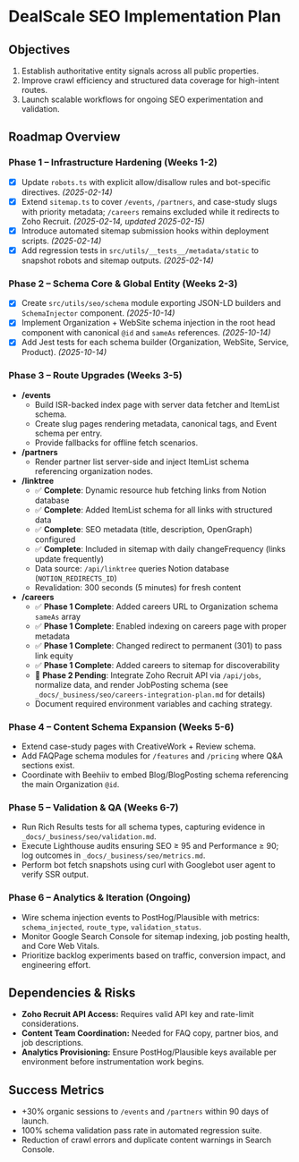 # DealScale SEO Implementation Plan

## Objectives
1. Establish authoritative entity signals across all public properties.
2. Improve crawl efficiency and structured data coverage for high-intent routes.
3. Launch scalable workflows for ongoing SEO experimentation and validation.

## Roadmap Overview

### Phase 1 – Infrastructure Hardening (Weeks 1-2)
- [x] Update `robots.ts` with explicit allow/disallow rules and bot-specific directives. *(2025-02-14)*
- [x] Extend `sitemap.ts` to cover `/events`, `/partners`, and case-study slugs with priority metadata; `/careers` remains excluded while it redirects to Zoho Recruit. *(2025-02-14, updated 2025-02-15)*
- [x] Introduce automated sitemap submission hooks within deployment scripts. *(2025-02-14)*
- [x] Add regression tests in `src/utils/__tests__/metadata/static` to snapshot robots and sitemap outputs. *(2025-02-14)*

### Phase 2 – Schema Core & Global Entity (Weeks 2-3)
- [x] Create `src/utils/seo/schema` module exporting JSON-LD builders and `SchemaInjector` component. *(2025-10-14)*
- [x] Implement Organization + WebSite schema injection in the root head component with canonical `@id` and `sameAs` references. *(2025-10-14)*
- [x] Add Jest tests for each schema builder (Organization, WebSite, Service, Product). *(2025-10-14)*

### Phase 3 – Route Upgrades (Weeks 3-5)
- **/events**
  - Build ISR-backed index page with server data fetcher and ItemList schema.
  - Create slug pages rendering metadata, canonical tags, and Event schema per entry.
  - Provide fallbacks for offline fetch scenarios.
- **/partners**
  - Render partner list server-side and inject ItemList schema referencing organization nodes.
- **/linktree**
  - ✅ **Complete**: Dynamic resource hub fetching links from Notion database
  - ✅ **Complete**: Added ItemList schema for all links with structured data
  - ✅ **Complete**: SEO metadata (title, description, OpenGraph) configured
  - ✅ **Complete**: Included in sitemap with daily changeFrequency (links update frequently)
  - Data source: `/api/linktree` queries Notion database (`NOTION_REDIRECTS_ID`)
  - Revalidation: 300 seconds (5 minutes) for fresh content
- **/careers**
  - ✅ **Phase 1 Complete**: Added careers URL to Organization schema `sameAs` array
  - ✅ **Phase 1 Complete**: Enabled indexing on careers page with proper metadata
  - ✅ **Phase 1 Complete**: Changed redirect to permanent (301) to pass link equity
  - ✅ **Phase 1 Complete**: Added careers to sitemap for discoverability
  - 🔄 **Phase 2 Pending**: Integrate Zoho Recruit API via `/api/jobs`, normalize data, and render JobPosting schema (see `_docs/_business/seo/careers-integration-plan.md` for details)
  - Document required environment variables and caching strategy.

### Phase 4 – Content Schema Expansion (Weeks 5-6)
- Extend case-study pages with CreativeWork + Review schema.
- Add FAQPage schema modules for `/features` and `/pricing` where Q&A sections exist.
- Coordinate with Beehiiv to embed Blog/BlogPosting schema referencing the main Organization `@id`.

### Phase 5 – Validation & QA (Weeks 6-7)
- Run Rich Results tests for all schema types, capturing evidence in `_docs/_business/seo/validation.md`.
- Execute Lighthouse audits ensuring SEO ≥ 95 and Performance ≥ 90; log outcomes in `_docs/_business/seo/metrics.md`.
- Perform bot fetch snapshots using curl with Googlebot user agent to verify SSR output.

### Phase 6 – Analytics & Iteration (Ongoing)
- Wire schema injection events to PostHog/Plausible with metrics: `schema_injected`, `route_type`, `validation_status`.
- Monitor Google Search Console for sitemap indexing, job posting health, and Core Web Vitals.
- Prioritize backlog experiments based on traffic, conversion impact, and engineering effort.

## Dependencies & Risks
- **Zoho Recruit API Access:** Requires valid API key and rate-limit considerations.
- **Content Team Coordination:** Needed for FAQ copy, partner bios, and job descriptions.
- **Analytics Provisioning:** Ensure PostHog/Plausible keys available per environment before instrumentation work begins.

## Success Metrics
- +30% organic sessions to `/events` and `/partners` within 90 days of launch.
- 100% schema validation pass rate in automated regression suite.
- Reduction of crawl errors and duplicate content warnings in Search Console.
